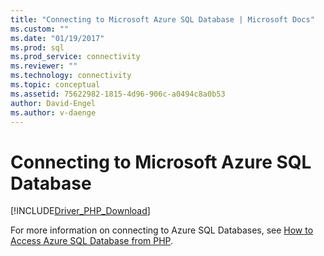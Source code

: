 ```yaml
---
title: "Connecting to Microsoft Azure SQL Database | Microsoft Docs"
ms.custom: ""
ms.date: "01/19/2017"
ms.prod: sql
ms.prod_service: connectivity
ms.reviewer: ""
ms.technology: connectivity
ms.topic: conceptual
ms.assetid: 75622982-1815-4d96-906c-a0494c8a0b53
author: David-Engel
ms.author: v-daenge
---
```

# Connecting to Microsoft Azure SQL Database
[!INCLUDE[Driver_PHP_Download](../../includes/driver_php_download.md)]

For more information on connecting to Azure SQL Databases, see [How to Access Azure SQL Database from PHP](https://azure.microsoft.com/documentation/articles/sql-database-php-how-to-use/).  
  
